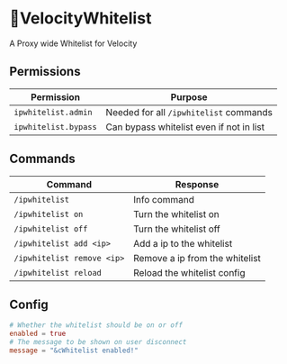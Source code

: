 
# 📃VelocityWhitelist
A Proxy wide Whitelist for Velocity

## Permissions
| Permission | Purpose |
|--|--|
| `ipwhitelist.admin` | Needed for all `/ipwhitelist` commands |
| `ipwhitelist.bypass` | Can bypass whitelist even if not in list |

## Commands
| Command | Response |
|--|--|
| `/ipwhitelist` | Info command |
| `/ipwhitelist on` | Turn the whitelist on |
| `/ipwhitelist off` | Turn the whitelist off |
| `/ipwhitelist add <ip>` | Add a ip to the whitelist |
| `/ipwhitelist remove <ip>` | Remove a ip from the whitelist |
| `/ipwhitelist reload` | Reload the whitelist config |

## Config
```toml
# Whether the whitelist should be on or off
enabled = true
# The message to be shown on user disconnect
message = "&cWhitelist enabled!"
```